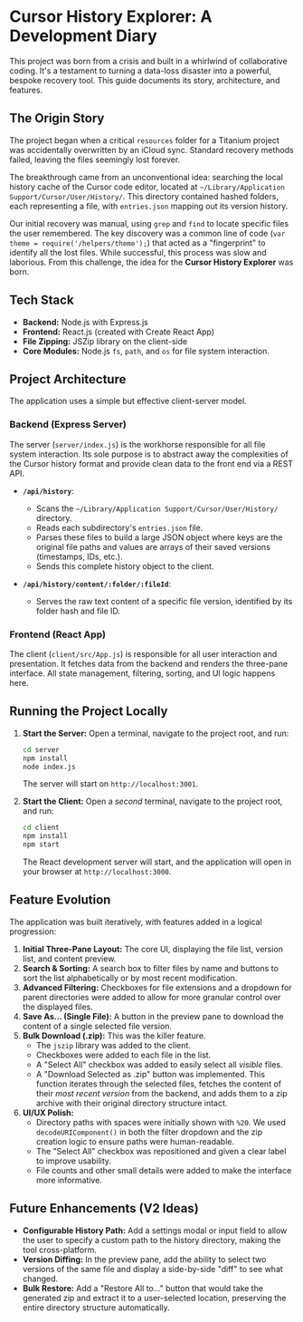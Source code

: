 # Cursor History Explorer: A Development Diary

This project was born from a crisis and built in a whirlwind of collaborative coding. It's a testament to turning a data-loss disaster into a powerful, bespoke recovery tool. This guide documents its story, architecture, and features.

## The Origin Story

The project began when a critical `resources` folder for a Titanium project was accidentally overwritten by an iCloud sync. Standard recovery methods failed, leaving the files seemingly lost forever.

The breakthrough came from an unconventional idea: searching the local history cache of the Cursor code editor, located at `~/Library/Application Support/Cursor/User/History/`. This directory contained hashed folders, each representing a file, with `entries.json` mapping out its version history.

Our initial recovery was manual, using `grep` and `find` to locate specific files the user remembered. The key discovery was a common line of code (`var theme = require('/helpers/theme');`) that acted as a "fingerprint" to identify all the lost files. While successful, this process was slow and laborious. From this challenge, the idea for the **Cursor History Explorer** was born.

## Tech Stack

-   **Backend:** Node.js with Express.js
-   **Frontend:** React.js (created with Create React App)
-   **File Zipping:** JSZip library on the client-side
-   **Core Modules:** Node.js `fs`, `path`, and `os` for file system interaction.

## Project Architecture

The application uses a simple but effective client-server model.

### Backend (Express Server)

The server (`server/index.js`) is the workhorse responsible for all file system interaction. Its sole purpose is to abstract away the complexities of the Cursor history format and provide clean data to the front end via a REST API.

-   **`/api/history`**:
    -   Scans the `~/Library/Application Support/Cursor/User/History/` directory.
    -   Reads each subdirectory's `entries.json` file.
    -   Parses these files to build a large JSON object where keys are the original file paths and values are arrays of their saved versions (timestamps, IDs, etc.).
    -   Sends this complete history object to the client.

-   **`/api/history/content/:folder/:fileId`**:
    -   Serves the raw text content of a specific file version, identified by its folder hash and file ID.

### Frontend (React App)

The client (`client/src/App.js`) is responsible for all user interaction and presentation. It fetches data from the backend and renders the three-pane interface. All state management, filtering, sorting, and UI logic happens here.

## Running the Project Locally

1.  **Start the Server:**
    Open a terminal, navigate to the project root, and run:
    ```bash
    cd server
    npm install
    node index.js
    ```
    The server will start on `http://localhost:3001`.

2.  **Start the Client:**
    Open a *second* terminal, navigate to the project root, and run:
    ```bash
    cd client
    npm install
    npm start
    ```
    The React development server will start, and the application will open in your browser at `http://localhost:3000`.

## Feature Evolution

The application was built iteratively, with features added in a logical progression:

1.  **Initial Three-Pane Layout:** The core UI, displaying the file list, version list, and content preview.
2.  **Search & Sorting:** A search box to filter files by name and buttons to sort the list alphabetically or by most recent modification.
3.  **Advanced Filtering:** Checkboxes for file extensions and a dropdown for parent directories were added to allow for more granular control over the displayed files.
4.  **Save As... (Single File):** A button in the preview pane to download the content of a single selected file version.
5.  **Bulk Download (.zip):** This was the killer feature.
    -   The `jszip` library was added to the client.
    -   Checkboxes were added to each file in the list.
    -   A "Select All" checkbox was added to easily select all *visible* files.
    -   A "Download Selected as .zip" button was implemented. This function iterates through the selected files, fetches the content of their *most recent version* from the backend, and adds them to a zip archive with their original directory structure intact.
6.  **UI/UX Polish:**
    -   Directory paths with spaces were initially shown with `%20`. We used `decodeURIComponent()` in both the filter dropdown and the zip creation logic to ensure paths were human-readable.
    -   The "Select All" checkbox was repositioned and given a clear label to improve usability.
    -   File counts and other small details were added to make the interface more informative.

## Future Enhancements (V2 Ideas)

-   **Configurable History Path:** Add a settings modal or input field to allow the user to specify a custom path to the history directory, making the tool cross-platform.
-   **Version Diffing:** In the preview pane, add the ability to select two versions of the same file and display a side-by-side "diff" to see what changed.
-   **Bulk Restore:** Add a "Restore All to..." button that would take the generated zip and extract it to a user-selected location, preserving the entire directory structure automatically. 